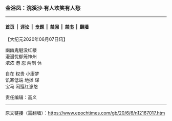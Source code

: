 ### 金浴凤：浣溪沙·有人欢笑有人愁

---

#### [首页](../../../..?n12167017) &nbsp;|&nbsp; [评论](../../../../../epoch-comment?n12167017) &nbsp;|&nbsp; [专题](../../../../../epoch-special?n12167017) &nbsp;|&nbsp; [禁闻](../../../../../epoch-news?n12167017) &nbsp;|&nbsp; [禁书](../../../../../books?n12167017) &nbsp;|&nbsp; [翻墙](https://github.com/gfw-breaker/nogfw/blob/master/README.md?n12167017)


<div class="post_content" id="artbody" itemprop="articleBody">
 <!-- article content begin -->
 <p>
  【大纪元2020年06月07日讯】
 </p>
 <p>
  幽幽鬼魅没红楼
  <br/>
  漫漫忧郁笼神州
  <br/>
  浓浓
  <ok href="https://www.epochtimes.com/gb/tag/%E6%B8%AF.html">
   港
  </ok>
  怨
  <ok href="https://www.epochtimes.com/gb/tag/%E4%B8%A4%E5%88%B6.html">
   两制
  </ok>
  休
 </p>
 <p>
  自在
  <ok href="https://www.epochtimes.com/gb/tag/%E6%9D%83%E8%B4%B5.html">
   权贵
  </ok>
  小康梦
  <br/>
  饥寒低端
  <ok href="https://www.epochtimes.com/gb/tag/%E5%9C%B0%E6%91%8A.html">
   地摊
  </ok>
  谋
  <br/>
  <ok href="https://www.epochtimes.com/gb/tag/%E5%AE%9D%E9%A9%AC.html">
   宝马
  </ok>
  闲逛红崽悠
 </p>
 <p>
  责任编辑：高义
 </p>
 <!-- article content end -->
 <div id="below_article_ad">
 </div>
</div>


---

原文链接（需翻墙）：https://www.epochtimes.com/gb/20/6/6/n12167017.htm
